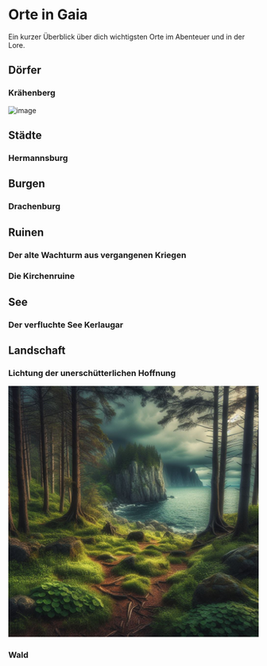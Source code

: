 # Orte in Gaia
Ein kurzer Überblick über dich wichtigsten Orte im Abenteuer und in der Lore.

## Dörfer
### Krähenberg
![image](/images/Krähenberg.jfif)
## Städte
### Hermannsburg 
## Burgen
### Drachenburg
## Ruinen
### Der alte Wachturm aus vergangenen Kriegen
### Die Kirchenruine
## See
### Der verfluchte See Kerlaugar
## Landschaft
### Lichtung der unerschütterlichen Hoffnung
![image](/images/Lichtung_Ort.jfif)
### Wald 
